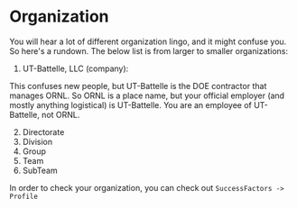 # Organization

You will hear a lot of different organization lingo, and it might confuse you. So here's a rundown. The
below list is from larger to smaller organizations:


1. UT-Battelle, LLC (company):

This confuses new people, but UT-Battelle is the DOE contractor that manages
ORNL. So ORNL is a place name, but your official employer (and mostly anything logistical)
is UT-Battelle. You are an employee of UT-Battelle, not ORNL.

2. Directorate
3. Division
4. Group
5. Team
6. SubTeam


In order to check your organization, you can check out `SuccessFactors -> Profile`